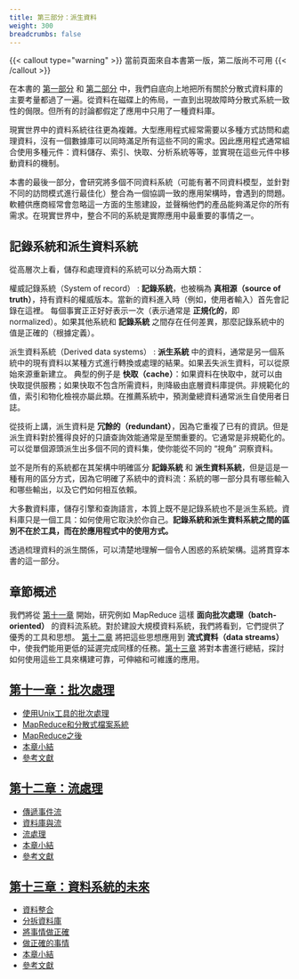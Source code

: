 ```yaml
---
title: 第三部分：派生資料
weight: 300
breadcrumbs: false
---
```


{{< callout type="warning" >}}
當前頁面來自本書第一版，第二版尚不可用
{{< /callout >}}

在本書的 [第一部分](/tw/part-i) 和 [第二部分](/tw/part-ii) 中，我們自底向上地把所有關於分散式資料庫的主要考量都過了一遍。從資料在磁碟上的佈局，一直到出現故障時分散式系統一致性的侷限。但所有的討論都假定了應用中只用了一種資料庫。

現實世界中的資料系統往往更為複雜。大型應用程式經常需要以多種方式訪問和處理資料，沒有一個數據庫可以同時滿足所有這些不同的需求。因此應用程式通常組合使用多種元件：資料儲存、索引、快取、分析系統等等，並實現在這些元件中移動資料的機制。

本書的最後一部分，會研究將多個不同資料系統（可能有著不同資料模型，並針對不同的訪問模式進行最佳化）整合為一個協調一致的應用架構時，會遇到的問題。軟體供應商經常會忽略這一方面的生態建設，並聲稱他們的產品能夠滿足你的所有需求。在現實世界中，整合不同的系統是實際應用中最重要的事情之一。

## 記錄系統和派生資料系統

從高層次上看，儲存和處理資料的系統可以分為兩大類：

權威記錄系統（System of record）
: **記錄系統**，也被稱為 **真相源（source of truth）**，持有資料的權威版本。當新的資料進入時（例如，使用者輸入）首先會記錄在這裡。
 每個事實正正好好表示一次（表示通常是 **正規化的**，即 normalized）。如果其他系統和 **記錄系統** 之間存在任何差異，那麼記錄系統中的值是正確的（根據定義）。

派生資料系統（Derived data systems）
: **派生系統** 中的資料，通常是另一個系統中的現有資料以某種方式進行轉換或處理的結果。如果丟失派生資料，可以從原始來源重新建立。
 典型的例子是 **快取（cache）**：如果資料在快取中，就可以由快取提供服務；如果快取不包含所需資料，則降級由底層資料庫提供。非規範化的值，索引和物化檢視亦屬此類。在推薦系統中，預測彙總資料通常派生自使用者日誌。

從技術上講，派生資料是 **冗餘的（redundant）**，因為它重複了已有的資訊。但是派生資料對於獲得良好的只讀查詢效能通常是至關重要的。它通常是非規範化的。可以從單個源頭派生出多個不同的資料集，使你能從不同的 “視角” 洞察資料。

並不是所有的系統都在其架構中明確區分 **記錄系統** 和 **派生資料系統**，但是這是一種有用的區分方式，因為它明確了系統中的資料流：系統的哪一部分具有哪些輸入和哪些輸出，以及它們如何相互依賴。

大多數資料庫，儲存引擎和查詢語言，本質上既不是記錄系統也不是派生系統。資料庫只是一個工具：如何使用它取決於你自己。**記錄系統和派生資料系統之間的區別不在於工具，而在於應用程式中的使用方式。**

透過梳理資料的派生關係，可以清楚地理解一個令人困惑的系統架構。這將貫穿本書的這一部分。

## 章節概述

我們將從 [第十一章](/tw/ch11) 開始，研究例如 MapReduce 這樣 **面向批次處理（batch-oriented）** 的資料流系統。對於建設大規模資料系統，我們將看到，它們提供了優秀的工具和思想。
[第十二章](/tw/ch12) 將把這些思想應用到 **流式資料（data streams）** 中，使我們能用更低的延遲完成同樣的任務。[第十三章](/tw/ch13) 將對本書進行總結，探討如何使用這些工具來構建可靠，可伸縮和可維護的應用。


## [第十一章：批次處理](/tw/ch11)
- [使用Unix工具的批次處理](/tw/ch11#使用unix工具的批次處理)
- [MapReduce和分散式檔案系統](/tw/ch11#mapreduce和分散式檔案系統)
- [MapReduce之後](/tw/ch11#mapreduce之後)
- [本章小結](/tw/ch11#本章小結)
- [參考文獻](/tw/ch11#參考文獻)

## [第十二章：流處理](/tw/ch12)
- [傳遞事件流](/tw/ch12#傳遞事件流)
- [資料庫與流](/tw/ch12#資料庫與流)
- [流處理](/tw/ch12#流處理)
- [本章小結](/tw/ch12#本章小結)
- [參考文獻](/tw/ch12#參考文獻)

## [第十三章：資料系統的未來](/tw/ch13)
- [資料整合](/tw/ch13#資料整合)
- [分拆資料庫](/tw/ch13#分拆資料庫)
- [將事情做正確](/tw/ch13#將事情做正確)
- [做正確的事情](/tw/ch13#做正確的事情)
- [本章小結](/tw/ch13#本章小結)
- [參考文獻](/tw/ch13#參考文獻)